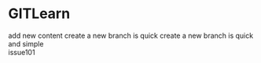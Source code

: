 # GITLearn
add new content
create a new branch is quick
create a new branch is quick and simple   
issue101



